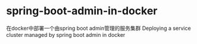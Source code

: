# spring-boot-admin-in-docker
在docker中部署一个由spring boot admin管理的服务集群 Deploying a service cluster managed by spring boot admin in docker
